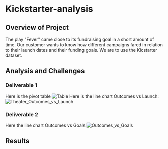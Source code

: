# Kickstarter-analysis
## Overview of Project
The play "Fever" came close to its fundraising goal in a short amount of time.  Our customer wants to know how different campaigns fared in relation to their launch dates and their funding goals.  We are to use the Kicstarter dataset.
## Analysis and Challenges
### Deliverable 1
Here is the pivot table
![Table](https://user-images.githubusercontent.com/98991575/183306988-0730cdcc-a861-4e50-8e09-2c2c267ef792.png)
Here is the line chart Outcomes vs Launch:
![Theater_Outcomes_vs_Launch](https://user-images.githubusercontent.com/98991575/183306522-08b03dc8-23ba-4771-b71f-bae75e7dcd9a.png)
### Deliverable 2
Here the line chart Outcomes vs Goals
![Outcomes_vs_Goals](https://user-images.githubusercontent.com/98991575/183307878-e2707005-ab71-431d-a860-d99550b5677f.png)
## Results

